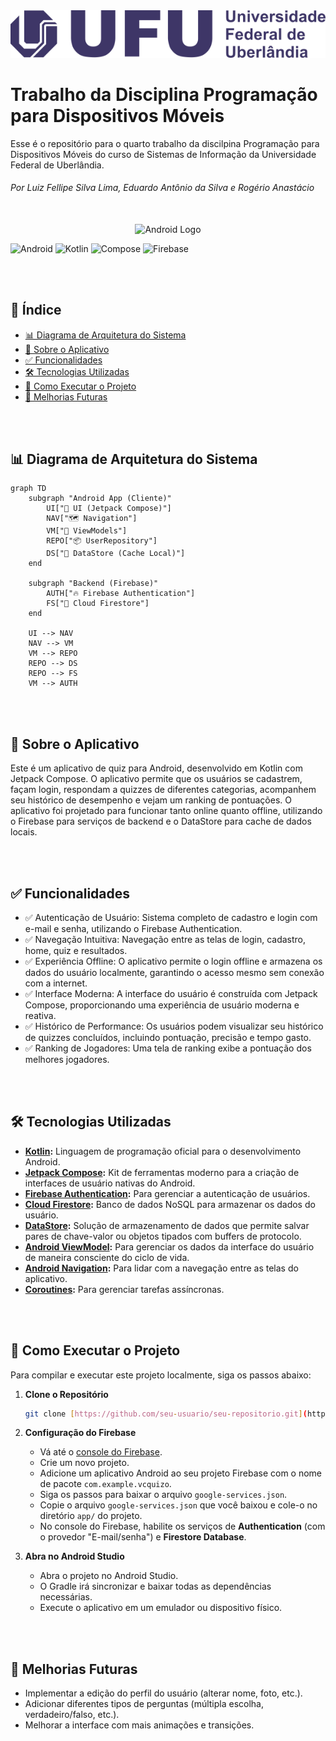 <div align="center">
<img src="extras/logo-ufu.png" alt="UFU Logo" width="800"/>
 </div>
 
# Trabalho da Disciplina Programação para Dispositivos Móveis
 
Esse é o repositório para o quarto trabalho da discilpina Programação para Dispositivos Móveis do curso de Sistemas de Informação da Universidade Federal de Uberlândia. 
###### Por Luiz Fellipe Silva Lima, Eduardo Antônio da Silva e Rogério Anastácio

<br>
<div align="center">
  <img src="https://cdn-icons-png.flaticon.com/512/25/25374.png" alt="Android Logo" width="300"/>
</div>


![Android](https://img.shields.io/badge/Platform-Android-3DDC84?style=for-the-badge&logo=android)
![Kotlin](https://img.shields.io/badge/Language-Kotlin-7F52FF?style=for-the-badge&logo=kotlin)
![Compose](https://img.shields.io/badge/UI-Jetpack_Compose-4285F4?style=for-the-badge&logo=jetpackcompose)
![Firebase](https://img.shields.io/badge/Backend-Firebase-FFCA28?style=for-the-badge&logo=firebase)

<br><br>

## 🧾 Índice 

* [ 📊 Diagrama de Arquitetura do Sistema](#-diagrama-de-arquitetura-do-sistema)
* [ 📖 Sobre o Aplicativo](#-sobre-o-aplicativo)
* [ ✅ Funcionalidades](#-funcionalidades)
* [ 🛠️ Tecnologias Utilizadas](#%EF%B8%8F-tecnologias-utilizadas)
* [ 🚀 Como Executar o Projeto](#-como-executar-o-projeto)
* [ 🔮 Melhorias Futuras](#-melhorias-futuras)

<br><br>


## 📊 Diagrama de Arquitetura do Sistema

```mermaid
graph TD
    subgraph "Android App (Cliente)"
        UI["📱 UI (Jetpack Compose)"]
        NAV["🗺️ Navigation"]
        VM["🧠 ViewModels"]
        REPO["📦 UserRepository"]
        DS["💾 DataStore (Cache Local)"]
    end

    subgraph "Backend (Firebase)"
        AUTH["🔥 Firebase Authentication"]
        FS["📄 Cloud Firestore"]
    end

    UI --> NAV
    NAV --> VM
    VM --> REPO
    REPO --> DS
    REPO --> FS
    VM --> AUTH
```

<br><br>

## 📖 Sobre o Aplicativo

Este é um aplicativo de quiz para Android, desenvolvido em Kotlin com Jetpack Compose. O aplicativo permite que os usuários se cadastrem, façam login, respondam a quizzes de diferentes categorias, acompanhem seu histórico de desempenho e vejam um ranking de pontuações. 
O aplicativo foi projetado para funcionar tanto online quanto offline, utilizando o Firebase para serviços de backend e o DataStore para cache de dados locais.


<br><br>

## ✅ Funcionalidades

- ✅ Autenticação de Usuário: Sistema completo de cadastro e login com e-mail e senha, utilizando o Firebase Authentication.
- ✅ Navegação Intuitiva: Navegação entre as telas de login, cadastro, home, quiz e resultados.
- ✅ Experiência Offline: O aplicativo permite o login offline e armazena os dados do usuário localmente, garantindo o acesso mesmo sem conexão com a internet.
- ✅ Interface Moderna: A interface do usuário é construída com Jetpack Compose, proporcionando uma experiência de usuário moderna e reativa.
- ✅ Histórico de Performance: Os usuários podem visualizar seu histórico de quizzes concluídos, incluindo pontuação, precisão e tempo gasto.
- ✅ Ranking de Jogadores: Uma tela de ranking exibe a pontuação dos melhores jogadores.


<br><br>

## 🛠️ Tecnologias Utilizadas

-   **[Kotlin](https://kotlinlang.org/):** Linguagem de programação oficial para o desenvolvimento Android.
-   **[Jetpack Compose](https://developer.android.com/jetpack/compose):** Kit de ferramentas moderno para a criação de interfaces de usuário nativas do Android.
-   **[Firebase Authentication](https://firebase.google.com/docs/auth):** Para gerenciar a autenticação de usuários.
-   **[Cloud Firestore](https://firebase.google.com/docs/firestore):** Banco de dados NoSQL para armazenar os dados do usuário.
-   **[DataStore](https://developer.android.com/topic/libraries/architecture/datastore):** Solução de armazenamento de dados que permite salvar pares de chave-valor ou objetos tipados com buffers de protocolo.
-   **[Android ViewModel](https://developer.android.com/topic/libraries/architecture/viewmodel):** Para gerenciar os dados da interface do usuário de maneira consciente do ciclo de vida.
-   **[Android Navigation](https://developer.android.com/guide/navigation):** Para lidar com a navegação entre as telas do aplicativo.
-   **[Coroutines](https://kotlinlang.org/docs/coroutines-overview.html):** Para gerenciar tarefas assíncronas.


<br><br>

## 🚀 Como Executar o Projeto

Para compilar e executar este projeto localmente, siga os passos abaixo:

1.  **Clone o Repositório**
    ```bash
    git clone [https://github.com/seu-usuario/seu-repositorio.git](https://github.com/seu-usuario/seu-repositorio.git)
    ```

2.  **Configuração do Firebase**
    * Vá até o [console do Firebase](https://console.firebase.google.com/).
    * Crie um novo projeto.
    * Adicione um aplicativo Android ao seu projeto Firebase com o nome de pacote `com.example.vcquizo`.
    * Siga os passos para baixar o arquivo `google-services.json`.
    * Copie o arquivo `google-services.json` que você baixou e cole-o no diretório `app/` do projeto.
    * No console do Firebase, habilite os serviços de **Authentication** (com o provedor "E-mail/senha") e **Firestore Database**.

3.  **Abra no Android Studio**
    * Abra o projeto no Android Studio.
    * O Gradle irá sincronizar e baixar todas as dependências necessárias.
    * Execute o aplicativo em um emulador ou dispositivo físico.

<br><br>

## 🔮 Melhorias Futuras
* Implementar a edição do perfil do usuário (alterar nome, foto, etc.).
* Adicionar diferentes tipos de perguntas (múltipla escolha, verdadeiro/falso, etc.).
* Melhorar a interface com mais animações e transições.
  
<!--
Desenvolvido por:
-Luiz Fellipe Silva Lima
-Eduardo Antônio da Silva 
-Rogério Anastácio
-->
